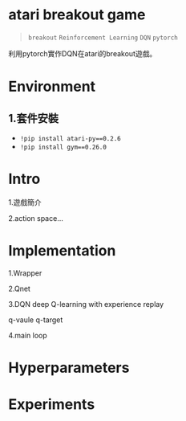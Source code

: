 # atari breakout game
> `breakout` `Reinforcement Learning` `DQN` `pytorch`

利用pytorch實作DQN在atari的breakout遊戲。

# Environment
## 1.套件安裝
- ``!pip install atari-py==0.2.6``
- ``!pip install gym==0.26.0``

# Intro
1.遊戲簡介

2.action space...

# Implementation
1.Wrapper

2.Qnet

3.DQN
  deep Q-learning with experience replay

  q-vaule q-target

4.main loop

# Hyperparameters

# Experiments
